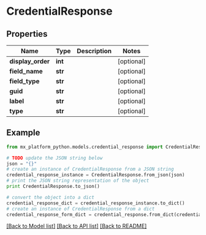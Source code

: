 # CredentialResponse


## Properties
Name | Type | Description | Notes
------------ | ------------- | ------------- | -------------
**display_order** | **int** |  | [optional] 
**field_name** | **str** |  | [optional] 
**field_type** | **str** |  | [optional] 
**guid** | **str** |  | [optional] 
**label** | **str** |  | [optional] 
**type** | **str** |  | [optional] 

## Example

```python
from mx_platform_python.models.credential_response import CredentialResponse

# TODO update the JSON string below
json = "{}"
# create an instance of CredentialResponse from a JSON string
credential_response_instance = CredentialResponse.from_json(json)
# print the JSON string representation of the object
print CredentialResponse.to_json()

# convert the object into a dict
credential_response_dict = credential_response_instance.to_dict()
# create an instance of CredentialResponse from a dict
credential_response_form_dict = credential_response.from_dict(credential_response_dict)
```
[[Back to Model list]](../README.md#documentation-for-models) [[Back to API list]](../README.md#documentation-for-api-endpoints) [[Back to README]](../README.md)


